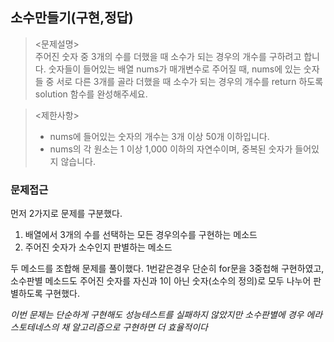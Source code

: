 ## 소수만들기(구현,정답)

> <문제설명>   
> 주어진 숫자 중 3개의 수를 더했을 때 소수가 되는 경우의 개수를 구하려고 합니다. 숫자들이 들어있는 배열 nums가 매개변수로 주어질 때, nums에 있는 숫자들 중 서로 다른 3개를 골라 더했을 때 소수가 되는 경우의 개수를 return 하도록 solution 함수를 완성해주세요.
> 

> <제한사항>
>* nums에 들어있는 숫자의 개수는 3개 이상 50개 이하입니다.   
>* nums의 각 원소는 1 이상 1,000 이하의 자연수이며, 중복된 숫자가 들어있지 않습니다.


### 문제접근

먼저 2가지로 문제를 구분했다.
1. 배열에서 3개의 수를 선택하는 모든 경우의수를 구현하는 메소드 
2. 주어진 숫자가 소수인지 판별하는 메소드

두 메소드를 조합해 문제를 풀이했다. 1번같은경우 단순히 for문을 3중첩해 구현하였고, 소수판별 메소드도 주어진 숫자를 자신과 1이 아닌 숫자(소수의 정의)로 모두 나누어 판별하도록 구현했다.

_이번 문제는 단순하게 구현해도 성능테스트를 실패하지 않았지만 소수판별에 경우 에라스토테네스의 채 알고리즘으로 구현하면 더 효율적이다_
